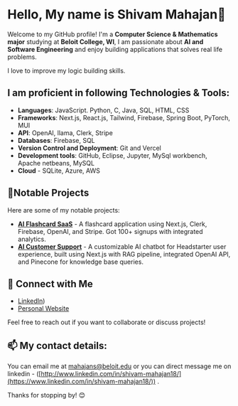 # Hello, My name is Shivam Mahajan👋

Welcome to my GitHub profile! I'm a **Computer Science & Mathematics major** studying at **Beloit College, WI**, I am passionate about **AI and Software Engineering** and enjoy building applications that solves real life problems. 

I love to improve my logic building skills.

## I am proficient in following Technologies & Tools:

- **Languages**: JavaScript. Python, C, Java, SQL, HTML, CSS
- **Frameworks**: Next.js, React.js, Tailwind, Firebase, Spring Boot, PyTorch, MUI
- **API**: OpenAI, llama, Clerk, Stripe
- **Databases**: Firebase, SQL
- **Version Control and Deployment**: Git and Vercel
- **Development tools**: GitHub, Eclipse, Jupyter, MySql workbench, Apache netbeans, MySQL
- **Cloud** - SQLite, Azure, AWS


## 🚀Notable Projects

Here are some of my notable projects:

- [**AI Flashcard SaaS**](https://study-stash-3u9p.vercel.app/) - A flashcard application using Next.js, Clerk, Firebase, OpenAI, and Stripe. Got 100+ signups with integrated analytics.
- [**AI Customer Support**](https://ai-cust-support.vercel.app/) - A customizable AI chatbot for Headstarter user experience, built using Next.js with RAG pipeline, integrated OpenAI API, and Pinecone for knowledge base queries.


## 🤝 Connect with Me

- [LinkedIn](https://www.linkedin.com/in/shivam-mahajan18/))
- [Personal Website](http://www.shivammahajan.com)

Feel free to reach out if you want to collaborate or discuss projects!

## 📫 My contact details:

You can email me at [mahajans@beloit.edu](mailto:mahajans@beloit.edu) or you can direct message me on linkedin - ([http://www.linkedin.com/in/shivam-mahajan18/](https://www.linkedin.com/in/shivam-mahajan18/)) .

Thanks for stopping by! 😊
